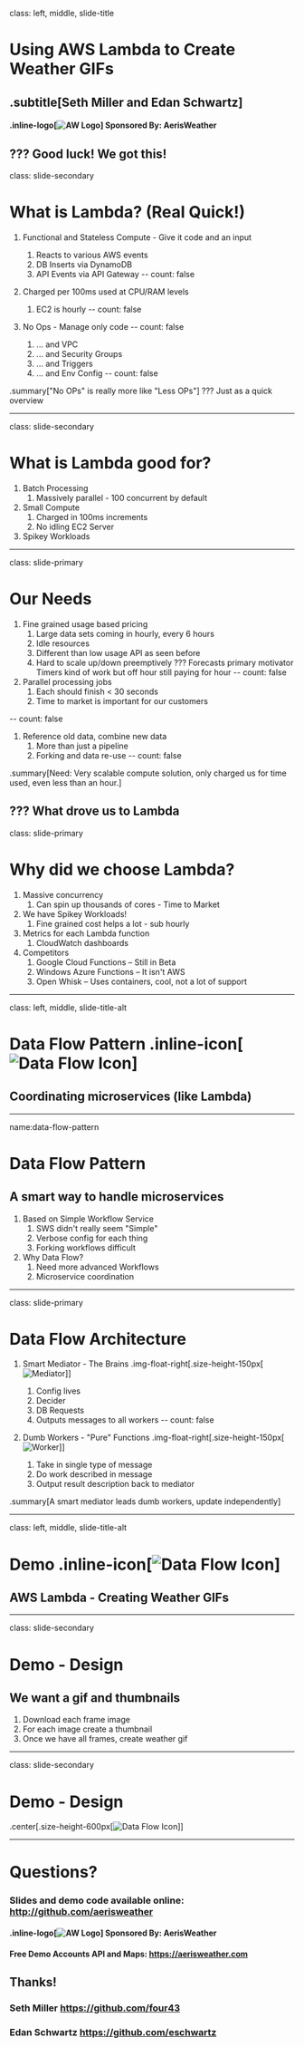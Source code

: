 class: left, middle, slide-title

# Using AWS Lambda to Create Weather GIFs

## .subtitle[Seth Miller and Edan Schwartz]

#### .inline-logo[![AW Logo](./images/aeris-weather-logo.png)] Sponsored By: AerisWeather

???
Good luck! We got this!
---
class: slide-secondary

# What is Lambda? (Real Quick!)

1. Functional and Stateless Compute - Give it code and an input
	1. Reacts to various AWS events
	1. DB Inserts via DynamoDB
	1. API Events via API Gateway
--
count: false
1. Charged per 100ms used at CPU/RAM levels
	1. EC2 is hourly
--
count: false
1. No Ops - Manage only code
--
count: false

	1. ... and VPC
	1. ... and Security Groups
	1. ... and Triggers
	1. ... and Env Config
--
count: false

.summary["No OPs" is really more like "Less OPs"]
???
Just as a quick overview

---
class: slide-secondary
# What is Lambda good for?

1. Batch Processing
	1. Massively parallel - 100 concurrent by default
1. Small Compute
	1. Charged in 100ms increments
	1. No idling EC2 Server
1. Spikey Workloads

---
class: slide-primary

# Our Needs

1. Fine grained usage based pricing
	1. Large data sets coming in hourly, every 6 hours
	1. Idle resources
	1. Different than low usage API as seen before
	1. Hard to scale up/down preemptively
???
Forecasts primary motivator
Timers kind of work but off hour still paying for hour
--
count: false
1. Parallel processing jobs
	1. Each should finish < 30 seconds
	1. Time to market is important for our customers
	
--
count: false
1. Reference old data, combine new data
	1. More than just a pipeline
	1. Forking and data re-use
--
count: false

.summary[Need: Very scalable compute solution, only charged us for time used, even less than an hour.]

???
What drove us to Lambda
---
class: slide-primary
# Why did we choose Lambda?

1. Massive concurrency
	1. Can spin up thousands of cores - Time to Market
1. We have Spikey Workloads!
	1. Fine grained cost helps a lot - sub hourly
1. Metrics for each Lambda function
	1. CloudWatch dashboards
1. Competitors
	1. Google Cloud Functions – Still in Beta
	1. Windows Azure Functions – It isn't AWS
	1. Open Whisk – Uses containers, cool, not a lot of support
	
---
class: left, middle, slide-title-alt
# Data Flow Pattern .inline-icon[![Data Flow Icon](./images/data-flow-icon.svg)]
## Coordinating microservices (like Lambda)

---
name:data-flow-pattern
# Data Flow Pattern
## A smart way to handle microservices

1. Based on Simple Workflow Service
	1. SWS didn't really seem "Simple"
	1. Verbose config for each thing
	1. Forking workflows difficult
1. Why Data Flow?
	1. Need more advanced Workflows
	1. Microservice coordination

---
class: slide-primary
# Data Flow Architecture

1. Smart Mediator - The Brains .img-float-right[.size-height-150px[![Mediator](./images/diagrams/mediator.svg)]]
	1. Config lives
	1. Decider
	1. DB Requests
	1. Outputs messages to all workers
--
count: false

1. Dumb Workers - "Pure" Functions .img-float-right[.size-height-150px[![Worker](./images/diagrams/worker.svg)]]
	1. Take in single type of message
	1. Do work described in message
	1. Output result description back to mediator
	
.summary[A smart mediator leads dumb workers, update independently]
	
---
class: left, middle, slide-title-alt
# Demo .inline-icon[![Data Flow Icon](./images/data-flow-icon.svg)]
## AWS Lambda - Creating Weather GIFs

---
class: slide-secondary
# Demo - Design

## We want a gif and thumbnails
1. Download each frame image 
1. For each image create a thumbnail
1. Once we have all frames, create weather gif

---
class: slide-secondary
# Demo - Design

.center[.size-height-600px[![Data Flow Icon](./images/diagrams/demo-full.svg)]]

---

# Questions?

### Slides and demo code available online: http://github.com/aerisweather

#### .inline-logo[![AW Logo](./images/aeris-weather-logo.png)] Sponsored By: AerisWeather
#### Free Demo Accounts API and Maps: https://aerisweather.com

## Thanks!

### Seth Miller https://github.com/four43
### Edan Schwartz https://github.com/eschwartz